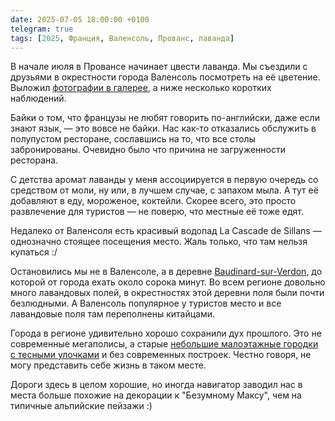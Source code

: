 ```yaml
---
date: 2025-07-05 18:00:00 +0100
telegram: true
tags: [2025, Франция, Валенсоль, Прованс, лаванда]
---
```

В начале июля в Провансе начинает цвести лаванда. Мы съездили с друзьями в окрестности города Валенсоль посмотреть на её цветение. Выложил [фотографии в галерее](https://romka.eu/story/2025/valensole-lavender), а ниже несколько коротких наблюдений.

Байки о том, что французы не любят говорить по-английски, даже если знают язык, &mdash; это вовсе не байки. Нас как-то отказались обслужить в полупустом ресторане, сославшись на то, что все столы забронированы. Очевидно было что причина не загруженности ресторана.

С детства аромат лаванды у меня ассоциируется в первую очередь со средством от моли, ну или, в лучшем случае, с запахом мыла. А тут её добавляют в еду, мороженое, коктейли. Скорее всего, это просто развлечение для туристов &mdash; не поверю, что местные её тоже едят.

Недалеко от Валенсоля есть красивый водопад La Cascade de Sillans &mdash; однозначно стоящее посещения место. Жаль только, что там нельзя купаться :/

Остановились мы не в Валенсоле, а в деревне [Baudinard-sur-Verdon](https://www.google.com/maps/place/83630+Baudinard-sur-Verdon,+France/@43.7161609,6.1339449,3a,75y,125.98h,95.72t/data=!3m7!1e1!3m5!1sR5CE8YZEr3Bwmp-lI7_Oiw!2e0!6shttps:%2F%2Fstreetviewpixels-pa.googleapis.com%2Fv1%2Fthumbnail%3Fcb_client%3Dmaps_sv.tactile%26w%3D900%26h%3D600%26pitch%3D-5.716223470640941%26panoid%3DR5CE8YZEr3Bwmp-lI7_Oiw%26yaw%3D125.97854523185204!7i16384!8i8192!4m6!3m5!1s0x12cbe6b966e3bcd1:0xc410ddfc677f2d60!8m2!3d43.716163!4d6.1344329!16s%2Fm%2F03qcry3?entry=ttu&g_ep=EgoyMDI1MDYzMC4wIKXMDSoASAFQAw%3D%3D), до которой от города ехать около сорока минут. Во всем регионе довольно много лавандовых полей, в окрестностях этой деревни поля были почти безлюдными. А Валенсоль популярное у туристов место и все лавандовые поля там переполнены китайцами.

Города в регионе удивительно хорошо сохранили дух прошлого. Это не современные мегаполисы, а старые [небольшие малоэтажные городки с тесными улочками](https://www.google.com/maps/@43.837282,5.9864828,3a,75y,260.5h,87.6t/data=!3m7!1e1!3m5!1sXynCByxGL2P3q97QQUvGbA!2e0!6shttps:%2F%2Fstreetviewpixels-pa.googleapis.com%2Fv1%2Fthumbnail%3Fcb_client%3Dmaps_sv.tactile%26w%3D900%26h%3D600%26pitch%3D2.3992764890907523%26panoid%3DXynCByxGL2P3q97QQUvGbA%26yaw%3D260.4965252633941!7i16384!8i8192?entry=ttu&g_ep=EgoyMDI1MDYzMC4wIKXMDSoASAFQAw%3D%3D) и без современных построек. Честно говоря, не могу представить себе жизнь в таком месте.

Дороги здесь в целом хорошие, но иногда навигатор заводил нас в места больше похожие на декорации к "Безумному Максу", чем на типичные альпийские пейзажи :)
<!--more-->